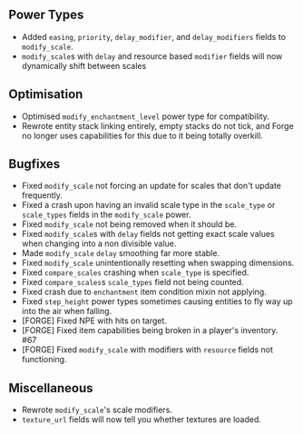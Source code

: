 ## Power Types
- Added `easing`, `priority`, `delay_modifier`, and `delay_modifiers` fields to `modify_scale`.
- `modify_scale`s with `delay` and resource based `modifier` fields will now dynamically shift between scales

## Optimisation
- Optimised `modify_enchantment_level` power type for compatibility.
- Rewrote entity stack linking entirely, empty stacks do not tick, and Forge no longer uses capabilities for this due to it being totally overkill.

## Bugfixes
- Fixed `modify_scale` not forcing an update for scales that don't update frequently.
- Fixed a crash upon having an invalid scale type in the `scale_type` or `scale_types` fields in the `modify_scale` power.
- Fixed `modify_scale` not being removed when it should be.
- Fixed `modify_scale`s with `delay` fields not getting exact scale values when changing into a non divisible value.
- Made `modify_scale` `delay` smoothing far more stable.
- Fixed `modify_scale` unintentionally resetting when swapping dimensions.
- Fixed `compare_scales` crashing when `scale_type` is specified.
- Fixed `compare_scales`s `scale_types` field not being counted.
- Fixed crash due to `enchantment` item condition mixin not applying.
- Fixed `step_height` power types sometimes causing entities to fly way up into the air when falling.
- [FORGE] Fixed NPE with hits on target.
- [FORGE] Fixed item capabilities being broken in a player's inventory. #67
- [FORGE] Fixed `modify_scale` with modifiers with `resource` fields not functioning.

## Miscellaneous
- Rewrote `modify_scale`'s scale modifiers.
- `texture_url` fields will now tell you whether textures are loaded.